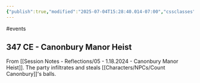 ```yaml
---
{"publish":true,"modified":"2025-07-04T15:28:40.014-07:00","cssclasses":""}
---
```




#events

## 347 CE - Canonbury Manor Heist

From [[Session Notes - Reflections/05 - 1.18.2024 - Canonbury Manor Heist]]. The party infiltrates and steals [[Characters/NPCs/Count Canonbury]]'s balls.
